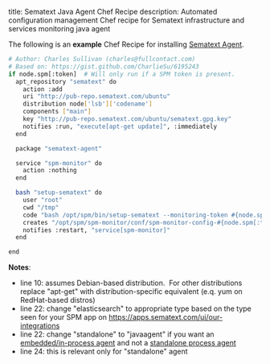 title: Sematext Java Agent Chef Recipe
description: Automated configuration management Chef recipe for Sematext infrastructure and services monitoring java agent

The following is an **example** Chef Recipe for installing [Sematext Agent](sematext-agent).

``` bash
# Author: Charles Sullivan (charles@fullcontact.com)
# Based on: https://gist.github.com/CharlieSu/6195243
if node.spm[:token]  # Will only run if a SPM token is present.
  apt_repository "sematext" do
    action :add
    uri "http://pub-repo.sematext.com/ubuntu"
    distribution node['lsb']['codename']
    components ["main"]
    key "http://pub-repo.sematext.com/ubuntu/sematext.gpg.key"
    notifies :run, "execute[apt-get update]", :immediately
  end

  package "sematext-agent"

  service "spm-monitor" do
    action :nothing
  end

  bash "setup-sematext" do
    user "root"
    cwd "/tmp"
    code "bash /opt/spm/bin/setup-sematext --monitoring-token #{node.spm[:token]} --app-type elasticsearch --agent-type standalone"
    creates "/opt/spm/spm-monitor/conf/spm-monitor-config-#{node.spm[:token]}-default.properties"
    notifies :restart, "service[spm-monitor]"
  end

end
```

**Notes**:

  - line 10: assumes Debian-based distribution.  For other distributions
    replace "apt-get" with distribution-specific equivalent (e.q. yum
    on RedHat-based distros)
  - line 22: change "elasticsearch" to appropriate type based on the type seen for
    your SPM app on <https://apps.sematext.com/ui/our-integrations>
  - line 22: change "standalone" to "javaagent" if you want an
    [embedded/in-process agent](spm-monitor-javaagent)
    and not a [standalone process agent](spm-monitor-standalone)
  - line 24: this is relevant only for "standalone" agent

